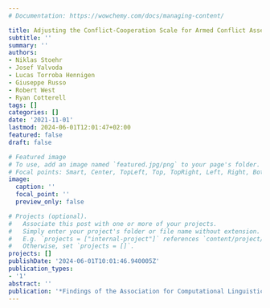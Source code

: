 ```yaml
---
# Documentation: https://wowchemy.com/docs/managing-content/

title: Adjusting the Conflict-Cooperation Scale for Armed Conflict Assessment
subtitle: ''
summary: ''
authors:
- Niklas Stoehr
- Josef Valvoda
- Lucas Torroba Hennigen
- Giuseppe Russo
- Robert West
- Ryan Cotterell
tags: []
categories: []
date: '2021-11-01'
lastmod: 2024-06-01T12:01:47+02:00
featured: false
draft: false

# Featured image
# To use, add an image named `featured.jpg/png` to your page's folder.
# Focal points: Smart, Center, TopLeft, Top, TopRight, Left, Right, BottomLeft, Bottom, BottomRight.
image:
  caption: ''
  focal_point: ''
  preview_only: false

# Projects (optional).
#   Associate this post with one or more of your projects.
#   Simply enter your project's folder or file name without extension.
#   E.g. `projects = ["internal-project"]` references `content/project/deep-learning/index.md`.
#   Otherwise, set `projects = []`.
projects: []
publishDate: '2024-06-01T10:01:46.940005Z'
publication_types:
- '1'
abstract: ''
publication: '*Findings of the Association for Computational Linguistics: EMNLP 2021*'
---
```

